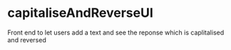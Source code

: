 # capitaliseAndReverseUI
Front end to let users add a text and see the reponse which is caplitalised and reversed

